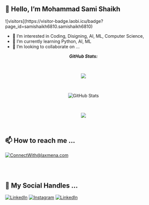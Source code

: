 <h2>👋 Hello, I’m Mohammad Sami Shaikh</h2>
![visitors](https://visitor-badge.laobi.icu/badge?page_id=samishaikh6810.samishaikh6810)

- 👀 I’m interested in Coding, Disigning, AI, ML, Computer Science, 
- 🌱 I’m currently learning Python, AI, ML
- 💞️ I’m looking to collaborate on ...


<!---
SamiShaikh6810/SamiShaikh6810 is a ✨ special ✨ repository because its `README.md` (this file) appears on your GitHub profile.
You can click the Preview link to take a look at your changes.
--->





<div>
  
  <p align="center">
  <b><em>GitHub Stats:</em></b>
    <br/><br/>
    <a href="https://github.com/samishaikh6810">
      <img align="center" style="margin:30px;" src="https://github-readme-stats.vercel.app/api?username=samishaikh6810&show_icons=true" />
    </a>
    <br/><br/>
    <img src="https://github-readme-streak-stats.herokuapp.com/?user=samishaikh6810" alt="GitHub Stats" />
    <br/><br/>
    <a href="https://github.com/samishaikh6810">
      <img align="center"style="margin:30px;" src="https://github-readme-stats.vercel.app/api/top-langs/?username=samishaikh6810&langs_count=11" />
    </a>
  </p>
</div>



<h2>📫 How to reach me ...</h2>

<a href="mailto:mohammadsami@duck.com">![ConnectWith@laxmena.com](https://img.shields.io/badge/Gmail-D14836?style=for-the-badge&logo=gmail&logoColor=white)</a>

<br/><br/>
<h2>📱 My Social Handles ...</h2>

<a href="https://www.linkedin.com/in/1-from-ummah/">![LinkedIn](https://img.shields.io/badge/LinkedIn-0077B5?style=for-the-badge&logo=linkedin&logoColor=white)</a>
<a href="https://www.instagram.com/1_from_ummah/">![Instagram](https://img.shields.io/badge/Instagram-ea3991?style=for-the-badge&logo=instagram&logoColor=white)</a>
<a href="https://www.twitter.com/1-from-ummah/">![LinkedIn](https://img.shields.io/badge/Twitter-3091f3?style=for-the-badge&logo=twitter&logoColor=white)</a>
